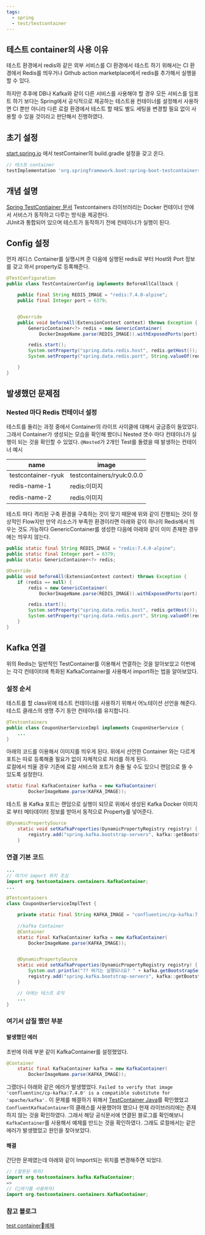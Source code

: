 ```yaml
---
tags:
  - spring
  - test/testcontainer
---
```


## 테스트 container의 사용 이유

테스트 환경에서 redis와 같은 외부 서비스를 CI 환경에서 테스트 하기 위해서는 CI 환경에서 Redis를 띄우거나 Github action marketplace에서 redis를 추가해서 실행을 할 수 있다.

하지만 추후에 DB나 Kafka와 같이 다른 서비스를 사용해야 할 경우 모든 서비스를 임포트 하기 보다는 Spring에서 공식적으로 제공하는 테스트용 컨테이너를 설정해서 사용하면 CI 뿐만 아니라 다른 로컬 환경에서 테스트 할 때도 별도 세팅을 변경할 필요 없이 사용할 수 있을 것이라고 판단해서 진행하였다.

## 초기 설정
[start.spring.io](http://start.spring.io/) 에서 testContainer의 build.gradle 설정을 갖고 온다.
```gradle
// 테스트 container 
testImplementation 'org.springframework.boot:spring-boot-testcontainers'
```

## 개념 설명
[Spring TestContiainer 문서](https://docs.spring.io/spring-boot/reference/testing/testcontainers.html)
Testcontainers 라이브러리는 Docker 컨테이너 안에서 서비스가 동작하고 다루는 방식을 제공한다.   
JUnit과 통합되어 있으며 테스트가 동작하기 전에 컨테이너가 실행이 된다.

## Config 설정
먼저 레디스 Container를 실행시켜 준 다음에 실행된 redis로 부터 Host와 Port 정보를 갖고 와서 property로 등록해준다.
```Java
@TestConfiguration
public class TestContainerConfig implements BeforeAllCallback {

    public final String REDIS_IMAGE = "redis:7.4.0-alpine";
    public final Integer port = 6379;


    @Override
    public void beforeAll(ExtensionContext context) throws Exception {
        GenericContainer<?> redis = new GenericContainer(
            DockerImageName.parse(REDIS_IMAGE)).withExposedPorts(port);

        redis.start();
        System.setProperty("spring.data.redis.host", redis.getHost());
        System.setProperty("spring.data.redis.port", String.valueOf(redis.getMappedPort(port)));

    }
}
```

## 발생했던 문제점
### Nested 마다 Redis 컨테이너 설정
테스트를 돌리는 과정 중에서 Container의 라이프 사이클에 대해서 궁금증이 들었었다.
그래서 Container가 생성되는 모습을 확인해 봤더니  Nested 갯수 마다 컨테이너가 실행이 되는 것을 확인할 수 있었다.
`@Nested`가 2개인 Test를 돌렸을 때 발생하는 컨테이너 예시

| name               | image                     |
| ------------------ | ------------------------- |
| testcontainer-ryuk | testcontainers/ryuk:0.0.0 |
| redis-name-1       | redis:이미지                 |
| redis-name-2       | redis:이미지                 |

테스트 마다 격리된 구축 환경을 구축하는 것이 맞기 때문에 위와 같이 진행되는 것이 정상적인 Flow지만 만약 리소스가 부족한 환경이라면 아래와 같이 하나의 Redis에서 띄우는 것도 가능하다
GenericContainer를 생성한 다음에 아래와 같이 이미 존재한 경우에는 띄우지 않는다.
```Java
public static final String REDIS_IMAGE = "redis:7.4.0-alpine";
public static final Integer port = 6379;
public static GenericContainer<?> redis;

@Override
public void beforeAll(ExtensionContext context) throws Exception {
    if (redis == null) {
        redis = new GenericContainer(
            DockerImageName.parse(REDIS_IMAGE)).withExposedPorts(port).withReuse(true);

        redis.start();
        System.setProperty("spring.data.redis.host", redis.getHost());
        System.setProperty("spring.data.redis.port", String.valueOf(redis.getMappedPort(port)));
    }
}
```

## Kafka 연결
위의 Redis는 일반적인 TestContainer를 이용해서 연결하는 것을 알아보았고 이번에는 각각 컨테이터에 특화된 KafkaContainer를 사용해서 import하는 법을 알아보았다.

### 설정 순서
테스트를 할 class위에 테스트 컨테이너를 사용하기 위해서 어노테이션 선언을 해준다.   
테스트 클래스의 생명 주기 동안 컨테이너를 유지합니다.
```Java
@Testcontainers
public class CouponUserServiceImpl implements CouponUserService {
	...
}
```

아래의 코드를 이용해서 이미지를 띄우게 된다. 위에서 선언한 Container 와는 다르게  
포트는 따로 등록해줄 필요가 없이 자체적으로 처리를 하게 된다.   
로컬에서 띄울 경우 기존에 로컬 서비스와 포트가 충돌 될 수도 있으니 랜덤으로 뜰 수 있도록 설정한다. 
```Java
static final KafkaContainer kafka = new KafkaContainer(  
	    DockerImageName.parse(KAFKA_IMAGE));
```

테스트 용 Kafka 포트는 랜덤으로 실행이 되므로 위에서 생성된 Kafka Docker 이미지로 부터 메타데이터 정보를 받아서 동적으로 Property를 넣어준다.
```Java
@DynamicPropertySource  
	static void setKafkaProperties(DynamicPropertyRegistry registry) {  
	    registry.add("spring.kafka.bootstrap-servers", kafka::getBootstrapServers);  
	}
```

### 연결 기본 코드
```Java
...
// 여기서 import 위치 조심
import org.testcontainers.containers.KafkaContainer;
...

@Testcontainers
class CouponUserServiceImplTest {

	private static final String KAFKA_IMAGE = "confluentinc/cp-kafka:7.7.1";  
  
	//kafka Container  
	@Container  
	static final KafkaContainer kafka = new KafkaContainer(  
	    DockerImageName.parse(KAFKA_IMAGE));


	@DynamicPropertySource  
	static void setKafkaProperties(DynamicPropertyRegistry registry) {  
	    System.out.println("?? 여기는 실행되나요? " + kafka.getBootstrapServers());  
	    registry.add("spring.kafka.bootstrap-servers", kafka::getBootstrapServers);  
	}

	// 아래는 테스트 로직
	...
}
```

### 여기서 삽질 했던 부분
#### 발생했던 에러
초반에 아래 부분 같이 KafkaContainer를 설정했었다.
```Java
@Container  
	static final KafkaContainer kafka = new KafkaContainer(  
	    DockerImageName.parse(KAFKA_IMAGE));
```
그랬더니 아래와 같은 에러가 발생했었다.
`Failed to verify that image 'confluentinc/cp-kafka:7.4.0' is a compatible substitute for 'apache/kafka'.`
이 문제를 해결하기 위해서 [TestContainer Java](https://java.testcontainers.org/modules/kafka/)를 확인했었고 `ConfluentKafkaContainer`의 클래스를 사용했어야 했으나 현재 라이브러리에는 존재하지 않는 것을 확인하였다.
그래서 해당 공식문서에 연결된 블로그를 확인해보니 `KafkaContainer`를 사용해서 예제를 만드는 것을 확인하였다. 
그래도 로컬에서는 같은 에러가 발생했었고 원인을 찾아보았다.

#### 해결
간단한 문제였는데 아래와 같이 Import되는 위치를 변경해주면 되었다.
```Java
// (잘못된 위치)
import org.testcontainers.kafka.KafkaContainer;
=>
// (여기를 사용하자)
import org.testcontainers.containers.KafkaContainer;
```



### 참고 블로그
[test container예제](https://testcontainers.com/guides/testing-micronaut-kafka-listener-using-testcontainers/#_write_test_for_kafka_listener)